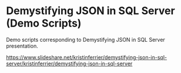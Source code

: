 # Demystifying JSON in SQL Server (Demo Scripts)

Demo scripts corresponding to Demystifying JSON in SQL Server presentation.

https://www.slideshare.net/kristinferrier/demystifying-json-in-sql-server/kristinferrier/demystifying-json-in-sql-server